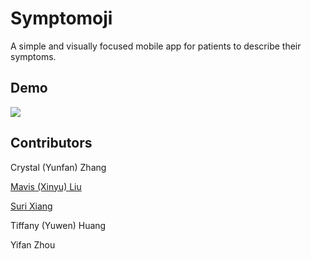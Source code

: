 # Symptomoji
A simple and visually focused mobile app for patients to describe their symptoms.

## Demo
![](demo.gif)

## Contributors

Crystal (Yunfan) Zhang

[Mavis (Xinyu) Liu](https://github.com/x389liu)

[Suri Xiang](https://github.com/Suri-Xiang)

Tiffany (Yuwen) Huang

Yifan Zhou


